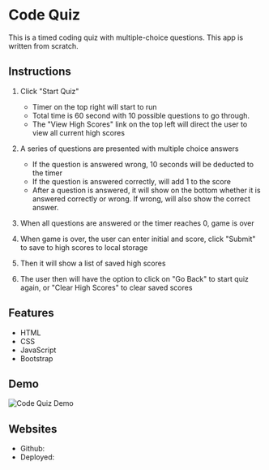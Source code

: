 # Code Quiz

This is a timed coding quiz with multiple-choice questions. This app is written from scratch. 

## Instructions
1. Click "Start Quiz"
   * Timer on the top right will start to run
   * Total time is 60 second with 10 possible questions  to go through.
   * The "View High Scores" link on the top left will direct the user to view all current high scores


2. A series of questions are presented with multiple choice answers
   * If the question is answered wrong, 10 seconds will be deducted to the timer
   * If the question is answered correctly, will add 1 to the score
   * After a question is answered, it will show on the bottom whether it is answered correctly or wrong. If wrong, will also show the correct answer.
  
3. When all questions are answered or the timer reaches 0, game is over
   
4. When game is over, the user can enter initial and score, click "Submit" to save to high scores to local storage
   
5. Then it will show a list of saved high scores
   
6. The user then will have the option to click on "Go Back" to start quiz again, or "Clear High Scores" to clear saved scores

## Features
* HTML
* CSS
* JavaScript
* Bootstrap

## Demo
![Code Quiz Demo]()


## Websites
* Github: 
* Deployed:
